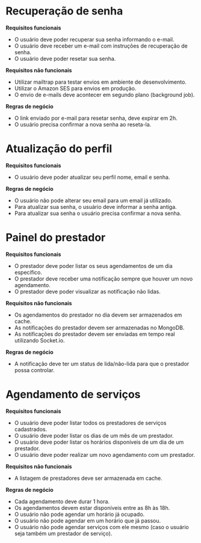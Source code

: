 # Recuperação de senha

**Requisitos funcionais**

- O usuário deve poder recuperar sua senha informando o e-mail.
- O usuário deve receber um e-mail com instruções de recuperação de senha.
- O usuário deve poder resetar sua senha.

**Requisitos não funcionais**

- Utilizar mailtrap para testar envios em ambiente de desenvolvimento.
- Utilizar o Amazon SES para envios em produção.
- O envio de e-mails deve acontecer em segundo plano (background job).

**Regras de negócio**

- O link enviado por e-mail para resetar senha, deve expirar em 2h.
- O usuário precisa confirmar a nova senha ao reseta-la.

# Atualização do perfil

**Requisitos funcionais**

- O usuário deve poder atualizar seu perfil nome, email e senha.

**Regras de negócio**

- O usuário não pode alterar seu email para um email já utilizado.
- Para atualizar sua senha, o usuário deve informar a senha antiga.
- Para atualizar sua senha o usuário precisa confirmar a nova senha.

# Painel do prestador

**Requisitos funcionais**

- O prestador deve poder listar os seus agendamentos de um dia específico.
- O prestador deve receber uma notificação sempre que houver um novo agendamento.
- O prestador deve poder visualizar as notificação não lidas.

**Requisitos não funcionais**

- Os agendamentos do prestador no dia devem ser armazenados em cache.
- As notificações do prestador devem ser armazenadas no MongoDB.
- As notificações do prestador devem ser enviadas em tempo real utilizando Socket.io.

**Regras de negócio**

- A notificação deve ter um status de lida/não-lida para que o prestador possa controlar.

# Agendamento de serviços

**Requisitos funcionais**

- O usuário deve poder listar todos os prestadores de serviços cadastrados.
- O usuário deve poder listar os dias de um mês de um prestador.
- O usuário deve poder listar os horários disponíveis de um dia de um prestador.
- O usuário deve poder realizar um novo agendamento com um prestador.

**Requisitos não funcionais**

- A listagem de prestadores deve ser armazenada em cache.

**Regras de negócio**

- Cada agendamento deve durar 1 hora.
- Os agendamentos devem estar disponíveis entre as 8h às 18h.
- O usuário não pode agendar um horário já ocupado.
- O usuário não pode agendar em um horário que já passou.
- O usuário não pode agendar serviços com ele mesmo (caso o usuário seja também um prestador de serviço).
